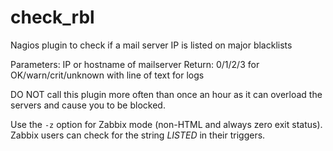 # check_rbl

Nagios plugin to check if a mail server IP is listed on major blacklists

Parameters: IP or hostname of mailserver
Return: 0/1/2/3 for OK/warn/crit/unknown with line of text for logs

DO NOT call this plugin more often than once an hour as it can overload the
servers and cause you to be blocked.

Use the `-z` option for Zabbix mode (non-HTML and always zero exit status).  Zabbix users can check for the string *LISTED* in their triggers.
